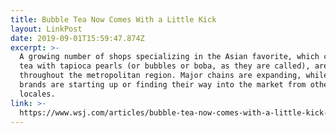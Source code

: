 ```yaml
---
title: Bubble Tea Now Comes With a Little Kick
layout: LinkPost
date: 2019-09-01T15:59:47.874Z
excerpt: >-
  A growing number of shops specializing in the Asian favorite, which combines
  tea with tapioca pearls (or bubbles or boba, as they are called), are opening
  throughout the metropolitan region. Major chains are expanding, while newer
  brands are starting up or finding their way into the market from other
  locales.
link: >-
  https://www.wsj.com/articles/bubble-tea-now-comes-with-a-little-kick-11567260000
---
```


